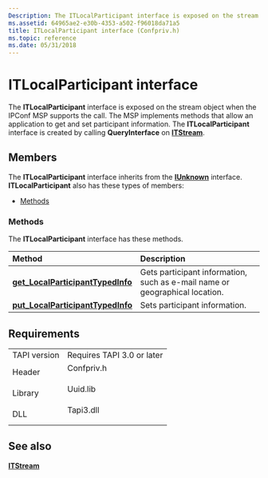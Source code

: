 ```yaml
---
Description: The ITLocalParticipant interface is exposed on the stream object when the IPConf MSP supports the call.
ms.assetid: 64965ae2-e30b-4353-a502-f96018da71a5
title: ITLocalParticipant interface (Confpriv.h)
ms.topic: reference
ms.date: 05/31/2018
---
```


# ITLocalParticipant interface

The **ITLocalParticipant** interface is exposed on the stream object when the IPConf MSP supports the call. The MSP implements methods that allow an application to get and set participant information. The **ITLocalParticipant** interface is created by calling **QueryInterface** on [**ITStream**](/windows/win32/api/tapi3if/nn-tapi3if-itstream).

## Members

The **ITLocalParticipant** interface inherits from the [**IUnknown**](/windows/desktop/api/unknwn/nn-unknwn-iunknown) interface. **ITLocalParticipant** also has these types of members:

-   [Methods](#methods)

### Methods

The **ITLocalParticipant** interface has these methods.



| Method                                                                                     | Description                                                                            |
|:-------------------------------------------------------------------------------------------|:---------------------------------------------------------------------------------------|
| [**get\_LocalParticipantTypedInfo**](itlocalparticipant-get-localparticipanttypedinfo.md) | Gets participant information, such as e-mail name or geographical location.<br/> |
| [**put\_LocalParticipantTypedInfo**](itlocalparticipant-put-localparticipanttypedinfo.md) | Sets participant information.<br/>                                               |



 

## Requirements



|                         |                                                                                       |
|-------------------------|---------------------------------------------------------------------------------------|
| TAPI version<br/> | Requires TAPI 3.0 or later<br/>                                                 |
| Header<br/>       | <dl> <dt>Confpriv.h</dt> </dl> |
| Library<br/>      | <dl> <dt>Uuid.lib</dt> </dl>   |
| DLL<br/>          | <dl> <dt>Tapi3.dll</dt> </dl>  |



## See also

<dl> <dt>

[**ITStream**](/windows/win32/api/tapi3if/nn-tapi3if-itstream)
</dt> </dl>

 


